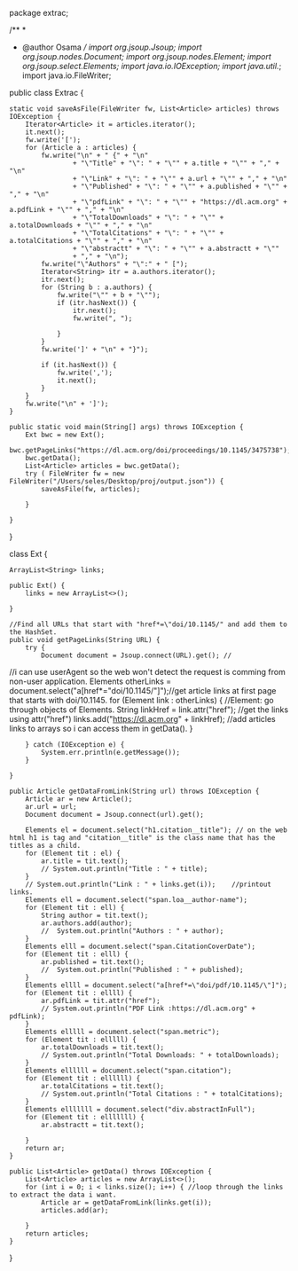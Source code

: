 package extrac;

/**
 *
 * @author Osama
 */
import org.jsoup.Jsoup;
import org.jsoup.nodes.Document;
import org.jsoup.nodes.Element;
import org.jsoup.select.Elements;
import java.io.IOException;
import java.util.*;
import java.io.FileWriter;

public class Extrac {

    static void saveAsFile(FileWriter fw, List<Article> articles) throws IOException {
        Iterator<Article> it = articles.iterator();
        it.next();
        fw.write('[');
        for (Article a : articles) {
            fw.write("\n" + " {" + "\n"
                    + "\"Title" + "\": " + "\"" + a.title + "\"" + "," + "\n"
                    + "\"Link" + "\": " + "\"" + a.url + "\"" + "," + "\n"
                    + "\"Published" + "\": " + "\"" + a.published + "\"" + "," + "\n"
                    + "\"pdfLink" + "\": " + "\"" + "https://dl.acm.org" + a.pdfLink + "\"" + "," + "\n"
                    + "\"TotalDownloads" + "\": " + "\"" + a.totalDownloads + "\"" + "," + "\n"
                    + "\"TotalCitations" + "\": " + "\"" + a.totalCitations + "\"" + "," + "\n"
                    + "\"abstractt" + "\": " + "\"" + a.abstractt + "\""
                    + "," + "\n");
            fw.write("\"Authors" + "\":" + " [");
            Iterator<String> itr = a.authors.iterator();
            itr.next();
            for (String b : a.authors) {
                fw.write("\"" + b + "\"");
                if (itr.hasNext()) {
                    itr.next();
                    fw.write(", ");

                }
            }
            fw.write(']' + "\n" + "}");

            if (it.hasNext()) {
                fw.write(',');
                it.next();
            }
        }
        fw.write("\n" + ']');
    }

    public static void main(String[] args) throws IOException {
        Ext bwc = new Ext();
        bwc.getPageLinks("https://dl.acm.org/doi/proceedings/10.1145/3475738");
        bwc.getData();
        List<Article> articles = bwc.getData();
        try ( FileWriter fw = new FileWriter("/Users/seles/Desktop/proj/output.json")) {
            saveAsFile(fw, articles);

        }

    }

}

class Ext {

    ArrayList<String> links;

    public Ext() {
        links = new ArrayList<>();

    }

    //Find all URLs that start with "href*=\"doi/10.1145/" and add them to the HashSet.
    public void getPageLinks(String URL) {
        try {
            Document document = Jsoup.connect(URL).get(); //
//i can use userAgent so the web won't detect the request is comming from non-user application.
            Elements otherLinks = document.select("a[href*=\"doi/10.1145/\"]");//get article links at first page that starts with doi/10.1145.
            for (Element link : otherLinks) { //Element: go through objects of Elements.
                String linkHref = link.attr("href"); //get the links using attr("href")
                links.add("https://dl.acm.org" + linkHref); //add articles links to arrays so i can access them in getData().
            }

        } catch (IOException e) {
            System.err.println(e.getMessage());
        }

    }

    public Article getDataFromLink(String url) throws IOException {
        Article ar = new Article();
        ar.url = url;
        Document document = Jsoup.connect(url).get();

        Elements el = document.select("h1.citation__title"); // on the web html h1 is tag and "citation__title" is the class name that has the titles as a child.
        for (Element tit : el) {
            ar.title = tit.text();
            // System.out.println("Title : " + title);
        }
        // System.out.println("Link : " + links.get(i));    //printout links.
        Elements ell = document.select("span.loa__author-name");
        for (Element tit : ell) {
            String author = tit.text();
            ar.authors.add(author);
            //  System.out.println("Authors : " + author);
        }
        Elements elll = document.select("span.CitationCoverDate");
        for (Element tit : elll) {
            ar.published = tit.text();
            //  System.out.println("Published : " + published);
        }
        Elements ellll = document.select("a[href*=\"doi/pdf/10.1145/\"]");
        for (Element tit : ellll) {
            ar.pdfLink = tit.attr("href");
            // System.out.println("PDF Link :https://dl.acm.org" + pdfLink);
        }
        Elements elllll = document.select("span.metric");
        for (Element tit : elllll) {
            ar.totalDownloads = tit.text();
            // System.out.println("Total Downloads: " + totalDownloads);
        }
        Elements ellllll = document.select("span.citation");
        for (Element tit : ellllll) {
            ar.totalCitations = tit.text();
            // System.out.println("Total Citations : " + totalCitations);
        }
        Elements elllllll = document.select("div.abstractInFull");
        for (Element tit : elllllll) {
            ar.abstractt = tit.text();

        }
        return ar;
    }

    public List<Article> getData() throws IOException {
        List<Article> articles = new ArrayList<>();
        for (int i = 0; i < links.size(); i++) { //loop through the links to extract the data i want.
            Article ar = getDataFromLink(links.get(i));
            articles.add(ar);

        }
        return articles;
    }
}
